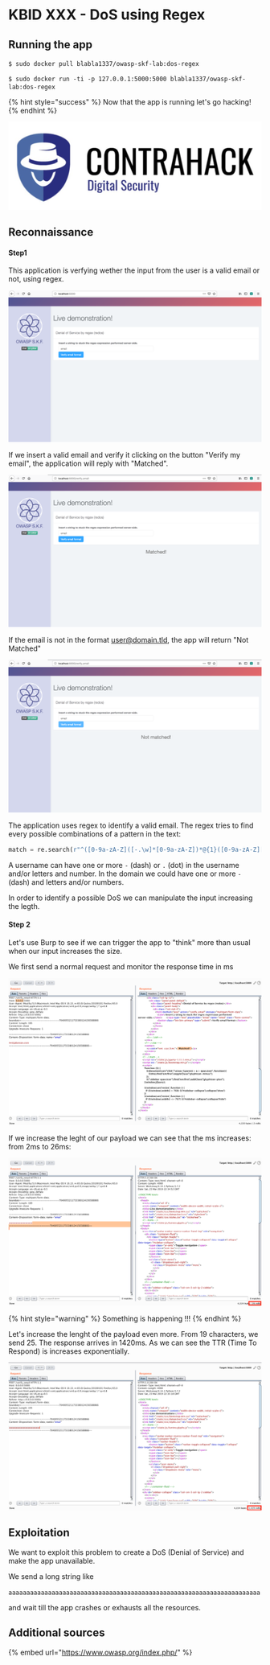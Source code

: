 # KBID XXX - DoS using Regex

## Running the app

```
$ sudo docker pull blabla1337/owasp-skf-lab:dos-regex
```

```text
$ sudo docker run -ti -p 127.0.0.1:5000:5000 blabla1337/owasp-skf-lab:dos-regex
```

{% hint style="success" %}
 Now that the app is running let's go hacking!
{% endhint %}

![Docker image and write-up thanks to Contrahack.io !](.gitbook/assets/screen-shot-2019-03-04-at-21.33.32.png)

## Reconnaissance

#### Step1

This application is verfying wether the input from the user is a valid email or not, using regex.  

![](.gitbook/assets/regex1.png)

If we insert a valid email and verify it clicking on the button "Verify my email", the application will reply with "Matched".

![](.gitbook/assets/regex2.png)

If the email is not in the format user@domain.tld, the app will return "Not Matched"

![](.gitbook/assets/regex3.png)

The application uses regex to identify a valid email. The regex tries to find every possible combinations of a pattern in the text:

```python 
match = re.search(r"^([0-9a-zA-Z]([-.\w]*[0-9a-zA-Z])*@{1}([0-9a-zA-Z][-\w]*[0-9a-zA-Z]\.)+[a-zA-Z]{2,9})$", str(email))
```

A username can have one or more `-` (dash) or `.` (dot) in the username and/or letters and number. In the domain we could have one or more `-` (dash) and letters and/or numbers. 
 
In order to identify a possible DoS we can manipulate the input increasing the legth.

#### Step 2

Let's use Burp to see if we can trigger the app to "think" more than usual when our input increases the size. 

We first send a normal request and monitor the response time in ms


![](.gitbook/assets/regex4.png)

If we increase the leght of our payload we can see that the ms increases: from 2ms to 26ms: 


![](.gitbook/assets/regex6.png)

{% hint style="warning" %}
 Something is happening !!!
{% endhint %}

Let's increase the lenght of the payload even more. From 19 characters, we send 25. The response arrives in 1420ms. As we can see the TTR (Time To Respond) is increases exponentially.

![](.gitbook/assets/regex7.png)

## Exploitation

We want to exploit this problem to create a DoS (Denial of Service) and make the app unavailable. 

We send a long string like

`aaaaaaaaaaaaaaaaaaaaaaaaaaaaaaaaaaaaaaaaaaaaaaaaaaaaaaaaaaaaaaaaaaaaaa`

and wait till the app crashes or exhausts all the resources.

## Additional sources

{% embed url="https://www.owasp.org/index.php/" %}

